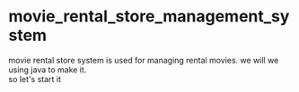 # movie_rental_store_management_system
movie rental store system is used for managing rental movies. we will we using java to make it.<br>
so let's start it


